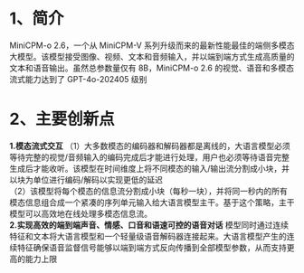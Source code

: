 # 1、简介
MiniCPM-o 2.6，一个从 MiniCPM-V 系列升级而来的最新性能最佳的端侧多模态大模型。该模型接受图像、视频、文本和音频输入，并以端到端方式生成高质量的文本和语音输出。虽然总参数量仅有 8B，MiniCPM-o 2.6 的视觉、语音和多模态流式能力达到了 GPT-4o-202405 级别

# 2、主要创新点
**1.模态流式交互**
（1）大多数模态的编码器和解码器都是离线的，大语言模型必须等待完整的视觉/音频输入的编码完成后才能进行处理，用户也必须等待语音完整生成后才能收听。该模型在时间维度上将不同模态的输入/输出流分割成小块，并以块为单位进行编码/解码以实现更低的延迟  
（2）该模型将每个模态的信息流分割成小块（每秒一块），并将同一秒内的所有模态信息组合成一个紧凑的序列单元输入给大语言模型主干。基于这个策略，主干模型可以高效地在线处理多模态信息流。  
**2.实现高效的端到端声音、情感、口音和语速可控的语音对话**
模型同时通过连续特征和文本将大语言模型和一个轻量级语音解码器连接起来。大语言模型产生的连续特征确保语音监督信号能够以端到端方式反向传播到全部模型参数，从而支持更高的能力上限
